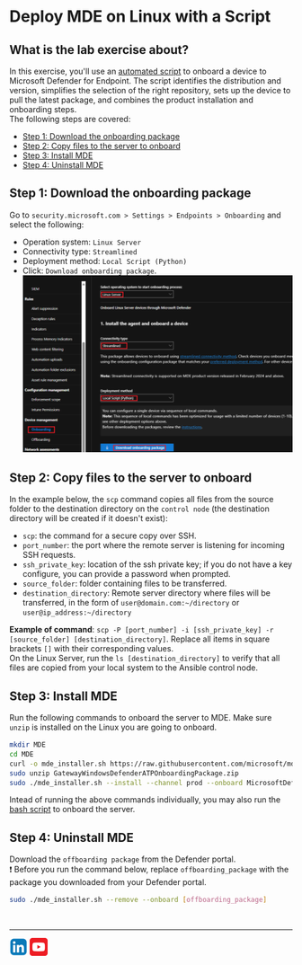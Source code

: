 # Deploy MDE on Linux with a Script

## What is the lab exercise about?
In this exercise, you'll use an [automated script](https://learn.microsoft.com/en-us/defender-endpoint/linux-install-manually#installer-script) to onboard a device to Microsoft Defender for Endpoint. The script identifies the distribution and version, simplifies the selection of the right repository, sets up the device to pull the latest package, and combines the product installation and onboarding steps.<br>
The following steps are covered:
- [Step 1: Download the onboarding package](https://github.com/coullessi/Microsoft-Defender-for-Endpoint/blob/main/Platforms/Linux/ScriptOnboarding/README.md#step-1-download-the-onboarding-package)
- [Step 2: Copy files to the server to onboard](https://github.com/coullessi/Microsoft-Defender-for-Endpoint/blob/main/Platforms/Linux/ScriptOnboarding/README.md#step-2-copy-files-to-the-server-to-onboard)
- [Step 3: Install MDE](https://github.com/coullessi/Microsoft-Defender-for-Endpoint/blob/main/Platforms/Linux/ScriptOnboarding/README.md#step-3-install-mde)
- [Step 4: Uninstall MDE](https://github.com/coullessi/Microsoft-Defender-for-Endpoint/blob/main/Platforms/Linux/ScriptOnboarding/README.md#step-4-uninstall-mde)

## Step 1: Download the onboarding package
Go to ```security.microsoft.com > Settings > Endpoints > Onboarding``` and select the following:
- Operation system: ```Linux Server```
- Connectivity type: ```Streamlined```
- Deployment method: ```Local Script (Python)```
- Click: ```Download onboarding package```.<br>
![download_package](./Assets/Pictures//download_package.png)

## Step 2: Copy files to the server to onboard
In the example below, the ```scp``` command copies all files from the source folder to the destination directory on the ```control node``` (the destination directory will be created if it doesn't exist):
- ```scp```: the command for a secure copy over SSH.
- ```port_number```: the port where the remote server is listening for incoming SSH requests.
- ```ssh_private_key```: location of the ssh private key; if you do not have a key configure, you can provide a password when prompted. 
- ```source_folder```: folder containing files to be transferred. 
- ```destination_directory```: Remote server directory where files will be transferred, in the form of ```user@domain.com:~/directory``` or ```user@ip_address:~/directory```

**Example of command**: ```scp -P [port_number] -i [ssh_private_key] -r [source_folder] [destination_directory]```. Replace all items in square brackets ```[]``` with their corresponding values.<br>
On the Linux Server, run the ```ls [destination_directory]``` to verify that all files are copied from your local system to the Ansible control node.

## Step 3: Install MDE
Run the following commands to onboard the server to MDE. Make sure ```unzip``` is installed on the Linux you are going to onboard.
```bash
mkdir MDE
cd MDE
curl -o mde_installer.sh https://raw.githubusercontent.com/microsoft/mdatp-xplat/master/linux/installation/mde_installer.sh
sudo unzip GatewayWindowsDefenderATPOnboardingPackage.zip
sudo ./mde_installer.sh --install --channel prod --onboard MicrosoftDefenderATPOnboardingLinuxServer.py --tag GROUP "MDE-Management" --min_req -y
```
Intead of running the above commands individually, you may also run the [bash script](install_mde.sh) to onboard the server.

## Step 4: Uninstall MDE
Download the ```offboarding package``` from the Defender portal.<br>
:exclamation: Before you run the command below, replace ```offboarding_package``` with the package you downloaded from your Defender portal.
```bash
sudo ./mde_installer.sh --remove --onboard [offboarding_package]
```
<br>
<hr>

[![LinkeIn](../../../Assets/Pictures/LinkeIn.png)](https://www.linkedin.com/in/c-lessi/)
[![YouTube](../../../Assets/Pictures/YouTube.png)](https://www.youtube.com/channel/UCk8wUhDaJ6pnP_1G5ugrQ1A)